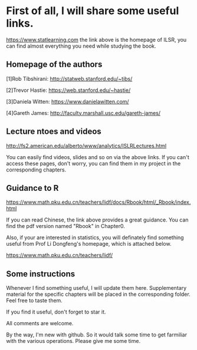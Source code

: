# First of all, I will share some useful links.

https://www.statlearning.com
the link above is the homepage of ILSR, you can find almost everything you need while studying the book.

## Homepage of the authors

[1]Rob Tibshirani: http://statweb.stanford.edu/~tibs/

[2]Trevor Hastie: https://web.stanford.edu/~hastie/

[3]Daniela Witten: https://www.danielawitten.com/

[4]Gareth James: http://faculty.marshall.usc.edu/gareth-james/

## Lecture ntoes and videos

http://fs2.american.edu/alberto/www/analytics/ISLRLectures.html

You can easily find videos, slides and so on via the above links. If you can't access these pages, don't worry, you can find them in my project in the corresponding chapters.

## Guidance to R
https://www.math.pku.edu.cn/teachers/lidf/docs/Rbook/html/_Rbook/index.html

If you can read Chinese, the link above provides a great guidance. You can find the pdf version named "Rbook" in Chapter0.

Also, if your are interested in statistics, you will definately find something useful from Prof Li Dongfeng's homepage, which is attached below.

https://www.math.pku.edu.cn/teachers/lidf/



## Some instructions
Whenever I find something useful, I will update them here. Supplementary material for the specific chapters will be placed in the corresponding folder. Feel free to taste them.

If you find it useful, don't forget to star it.

All comments are welcome.

By the way, I'm new with github. So it would talk some time to get farmiliar with the various operations. Please give me some time.
